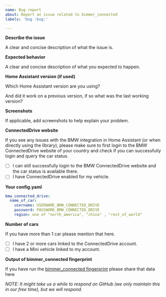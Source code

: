 ```yaml
---
name: Bug report
about: Report an issue related to bimmer_connected
labels: 'bug :bug:'

---
```


**Describe the issue**

A clear and concise description of what the issue is.

**Expected behavior**

A clear and concise description of what you expected to happen.

**Home Assistant version (if used)**

Which Home Assistant version are you using?

And did it work on a previous version, if so what was the last working version?

**Screenshots**

If applicable, add screenshots to help explain your problem.

**ConnectedDrive website**

If you see any issues with the BMW integration in Home Assistant (or when directly using the library), please make sure to first login to the BMW ConnectedDrive website of your country and check if you can successfully login and query the car status.
- [ ] I can still successfully login to the BMW ConnectedDrive website and the car status is available there.
- [ ] I have ConnectedDrive enabled for my vehicle.

**Your config.yaml**

```yaml
bmw_connected_drive:
  name_of_car:
    username: USERNAME_BMW_CONNECTED_DRIVE
    password: PASSWORD_BMW_CONNECTED_DRIVE
    region: one of "north_america", "china" , "rest_of_world"
````

**Number of cars**

If you have more than 1 car please mention that here.
- [ ] I have 2 or more cars linked to the ConnectedDrive account.
- [ ] I have a Mini vehicle linked to my account.

**Output of bimmer_connected fingerprint**

If you have run the [bimmer_connected fingerprint](https://github.com/bimmerconnected/bimmer_connected#data-contributions) please share that data here

*NOTE: It might take us a while to respond on GitHub (we only maintain this in our free time), but we will respond.*
